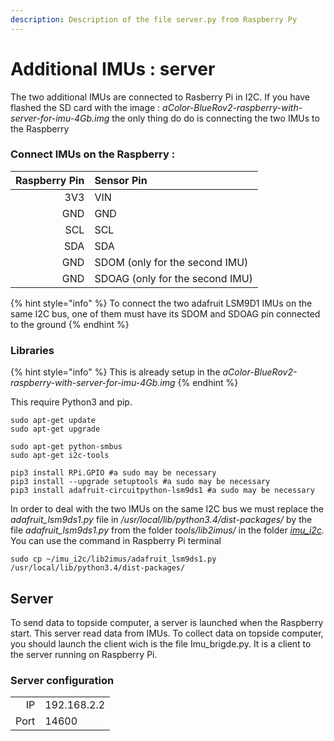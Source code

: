 ```yaml
---
description: Description of the file server.py from Raspberry Py
---
```


# Additional IMUs : server

The two additional IMUs are connected to Rasberry Pi in I2C. If you have flashed the SD card with the image : _aColor-BlueRov2-raspberry-with-server-for-imu-4Gb.img_ the only thing do do is connecting the two IMUs to the Raspberry

### Connect IMUs on the Raspberry :

| Raspberry Pin | Sensor Pin |
| ---: | :--- |
| 3V3 | VIN |
| GND | GND |
| SCL | SCL |
| SDA | SDA |
| GND | SDOM \(only for the second IMU\) |
| GND | SDOAG \(only for the second IMU\) |

{% hint style="info" %}
To connect the two adafruit LSM9D1 IMUs on the same I2C bus, one of them must have its SDOM and SDOAG pin connected to the ground
{% endhint %}

### Libraries

{% hint style="info" %}
This is already setup in the _aColor-BlueRov2-raspberry-with-server-for-imu-4Gb.img_ 
{% endhint %}

This require Python3 and pip.

```text
sudo apt-get update
sudo apt-get upgrade
        
sudo apt-get python-smbus
sudo apt-get i2c-tools
        
pip3 install RPi.GPIO #a sudo may be necessary
pip3 install --upgrade setuptools #a sudo may be necessary
pip3 install adafruit-circuitpython-lsm9ds1 #a sudo may be necessary
```

In order to deal with the two IMUs on the same I2C bus we must replace the _adafruit\_lsm9ds1.py_ file in _/usr/local/lib/python3.4/dist-packages/_ by the file _adafruit\_lsm9ds1.py_ from the folder _tools/lib2imus/_ in the folder [_imu\_i2c_](../topside-computer/ros-architecture-and-file-system.md#file-system)_._ You can use the command in Raspberry Pi terminal

```text
sudo cp ~/imu_i2c/lib2imus/adafruit_lsm9ds1.py /usr/local/lib/python3.4/dist-packages/
```

## Server

To send data to topside computer, a server is launched when the Raspberry start. This server read data from IMUs. To collect data on topside computer, you should launch the client wich is the file Imu\_brigde.py. It is a client to the server running on Raspberry Pi.

### Server configuration

|  |  |
| ---: | :--- |
| IP | 192.168.2.2 |
| Port | 14600 |

